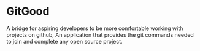 # GitGood
A bridge for aspiring developers to be more comfortable working with projects on github, An application that provides the git commands needed to join and complete  any open source project. 
